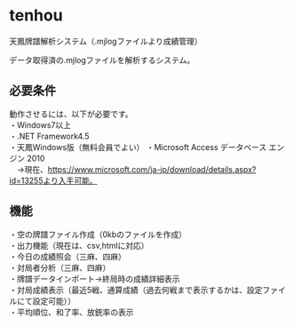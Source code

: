 # tenhou
天鳳牌譜解析システム（.mjlogファイルより成績管理）

データ取得済の.mjlogファイルを解析するシステム。

## 必要条件
動作させるには、以下が必要です。<br>
・Windows7以上<br>
・.NET Framework4.5<br>
・天鳳Windows版（無料会員でよい）
・Microsoft Access データベース エンジン 2010<br>
　→現在、https://www.microsoft.com/ja-jp/download/details.aspx?id=13255より入手可能。<br>

## 機能

・空の牌譜ファイル作成（0kbのファイルを作成）<br>
・出力機能（現在は、csv,htmlに対応）<br>
・今日の成績照会（三麻、四麻）<br>
・対局者分析（三麻、四麻）<br>
・牌譜データインポート→終局時の成績詳細表示<br>
・対局成績表示（最近5戦、通算成績（過去何戦まで表示するかは、設定ファイルにて設定可能））<br>
・平均順位、和了率、放銃率の表示<br>





